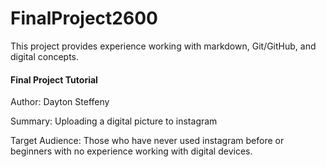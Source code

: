 # FinalProject2600
This project provides experience working with markdown, Git/GitHub, and digital concepts.

#### Final Project Tutorial

Author: Dayton Steffeny

Summary: Uploading a digital picture to instagram

Target Audience: Those who have never used instagram before or beginners with no experience working with digital devices.


